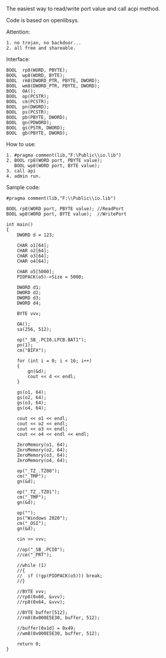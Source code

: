 The easiest way to read/write port value
and call acpi method.

Code is based on openlibsys.

Attention:

    1. no trojan, no backdoor... 
    2. all free and shareable.
    
Interface:

    BOOL  rp8(WORD, PBYTE);
    BOOL  wp8(WORD, BYTE);
    BOOL  rm8(DWORD_PTR, PBYTE, DWORD);
    BOOL  wm8(DWORD_PTR, PBYTE, DWORD);
    BOOL  OA();
    BOOL  op(PCSTR);
    BOOL  cm(PCSTR);
    BOOL  pn(DWORD);
    BOOL  ps(PCSTR);
    BOOL  pb(PBYTE, DWORD);
    BOOL  gn(PDWORD);
    BOOL  gs(PSTR, DWORD);
    BOOL  gb(PBYTE, DWORD);

How to use:

    1. #pragma comment(lib,"F:\Public\\io.lib")
    2. BOOL rp8(WORD port, PBYTE value);
       BOOL wp8(WORD port, BYTE value);
    3. call api
    4. admin run. 

Sample code:

    #pragma comment(lib,"F:\\Public\\io.lib")

    BOOL rp8(WORD port, PBYTE value); //ReadPort
    BOOL wp8(WORD port, BYTE value);  //WritePort

    int main()
    {
		DWORD d = 123;

		CHAR o1[64];
		CHAR o2[64];
		CHAR o3[64];
		CHAR o4[64];

		CHAR o5[5000];
		PIOPACK(o5)->Size = 5000;

		DWORD d1;
		DWORD d2;
		DWORD d3;
		DWORD d4;

		BYTE vvv;

		OA();
		sa(256, 512);

		op("_SB_.PCI0.LPCB.BAT1");
		pn(1);
		cm("BIFX");

		for (int i = 0; i < 16; i++)
		{
			gn(&d);
			cout << d << endl;
		}

		gs(o1, 64);
		gs(o2, 64);
		gs(o3, 64);
		gs(o4, 64);

		cout << o1 << endl;
		cout << o2 << endl;
		cout << o3 << endl;
		cout << o4 << endl << endl;

		ZeroMemory(o1, 64);
		ZeroMemory(o2, 64);
		ZeroMemory(o3, 64);
		ZeroMemory(o4, 64);

		op("_TZ_.TZ00");
		cm("_TMP");
		gn(&d);

		op("_TZ_.TZ01");
		cm("_TMP");
		gn(&d);

		op("");
		ps("Windows 2020");
		cm("_OSI");
		gn(&d);

		cin >> vvv;

		//op("_SB_.PCI0");
		//cm("_PRT");

		//while (1)
		//{
		//	if (!gp(PIOPACK(o5))) break;
		//}

		//BYTE vvv;
		//rp8(0x60, &vvv);
		//rp8(0x64, &vvv);

		//BYTE buffer[512];
		//rm8(0x000E5E30, buffer, 512);

		//buffer[0x1d] = 0x49;
		//wm8(0x000E5E30, buffer, 512);

		return 0;
    }

